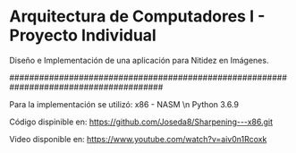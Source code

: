 # Arquitectura de Computadores I - Proyecto Individual 

Diseño e Implementación de una aplicación para Nitidez en Imágenes.

#######################################################################################

Para la implementación se utilizó:
x86 - NASM \n
Python 3.6.9


Código dispinible en:
https://github.com/Joseda8/Sharpening---x86.git

Video disponible en:
https://www.youtube.com/watch?v=aiv0n1Rcoxk
